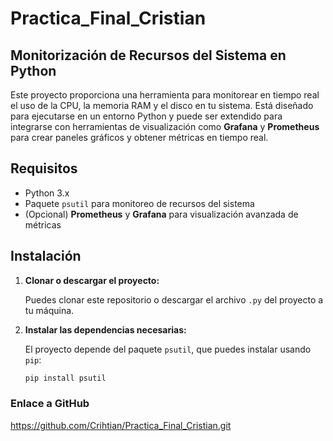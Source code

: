 # Practica_Final_Cristian
## Monitorización de Recursos del Sistema en Python

Este proyecto proporciona una herramienta para monitorear en tiempo real el uso de la CPU, la memoria RAM y el disco en tu sistema. Está diseñado para ejecutarse en un entorno Python y puede ser extendido para integrarse con herramientas de visualización como **Grafana** y **Prometheus** para crear paneles gráficos y obtener métricas en tiempo real.

## Requisitos

- Python 3.x
- Paquete `psutil` para monitoreo de recursos del sistema
- (Opcional) **Prometheus** y **Grafana** para visualización avanzada de métricas

## Instalación

1. **Clonar o descargar el proyecto:**
   
   Puedes clonar este repositorio o descargar el archivo `.py` del proyecto a tu máquina.

2. **Instalar las dependencias necesarias:**

   El proyecto depende del paquete `psutil`, que puedes instalar usando `pip`:

   ```bash
   pip install psutil

### Enlace a GitHub

   https://github.com/Crihtian/Practica_Final_Cristian.git
